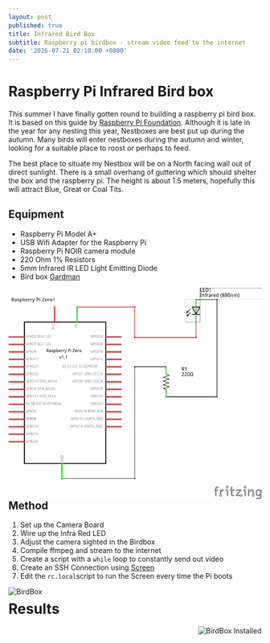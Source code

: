```yaml
---
layout: post
published: true
title: Infrared Bird Box
subtitle: Raspberry pi birdbox - stream video feed to the internet
date: '2016-07-21 02:18:00 +0800'
---
```

**Raspberry Pi Infrared Bird box**
========================

This summer I have finally gotten round to building a raspberry pi bird box. It is based on this guide by [Raspberry Pi Foundation](https://www.raspberrypi.org/learning/infrared-bird-box/). Although it is late in the year for any nesting this year, Nestboxes are best put up during the autumn. Many birds will enter nestboxes during the autumn and winter, looking for a suitable place to roost or perhaps to feed. 

The best place to situate my Nestbox will be on a North facing wall out of direct sunlight. There is a small overhang of guttering which should shelter the box and the raspberry pi. The height is about 1.5 meters, hopefully this will attract Blue, Great or Coal Tits. 


## Equipment

 - Raspberry Pi Model A+
 - USB Wifi Adapter for the Raspberry Pi
 - Raspberry Pi NOIR camera module
 - 220 Ohm 1% Resistors
 - 5mm Infrared IR LED Light Emitting Diode
 - Bird box [Gardman](http://www.diy.com/departments/gardman-brown-nest-box/189469_BQ.prd)

<img src="/img/Birdbox_schem.png" alt="BirdBox Schematic" align="left" style="PADDING-RIGHT: 2px"/>

## Method


 1. Set up the Camera Board
 2. Wire up the Infra Red LED
 3. Adjust the camera sighted in the Birdbox
 4. Compile ffmpeg and stream to the internet
 5. Create a script with a `while` loop to constantly send out video
 6. Create an SSH Connection using [Screen](https://en.wikipedia.org/wiki/GNU_Screen) 
 6. Edit the `rc.local`script to run the Screen every time the Pi boots

<img src="/img/IMG_3119.png" alt="BirdBox" align="left" style="PADDING-RIGHT: 0px"/>

# Results

<img src="/img/IMG_3223.png" alt="BirdBox Installed" align="right" style="PADDING-RIGHT: 0px"/>
